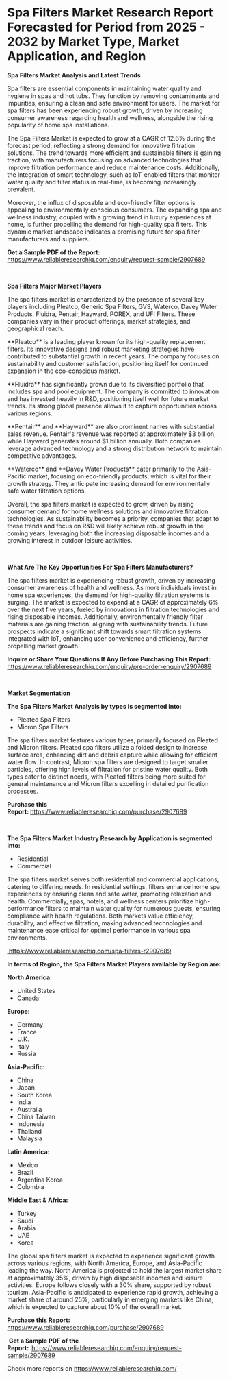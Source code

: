 <p><h1>Spa Filters Market Research Report Forecasted for Period from 2025 -  2032 by Market Type, Market Application, and Region</h1></p><p><strong>Spa Filters Market Analysis and Latest Trends</strong></p>
<p><p>Spa filters are essential components in maintaining water quality and hygiene in spas and hot tubs. They function by removing contaminants and impurities, ensuring a clean and safe environment for users. The market for spa filters has been experiencing robust growth, driven by increasing consumer awareness regarding health and wellness, alongside the rising popularity of home spa installations.</p><p>The Spa Filters Market is expected to grow at a CAGR of 12.6% during the forecast period, reflecting a strong demand for innovative filtration solutions. The trend towards more efficient and sustainable filters is gaining traction, with manufacturers focusing on advanced technologies that improve filtration performance and reduce maintenance costs. Additionally, the integration of smart technology, such as IoT-enabled filters that monitor water quality and filter status in real-time, is becoming increasingly prevalent.</p><p>Moreover, the influx of disposable and eco-friendly filter options is appealing to environmentally conscious consumers. The expanding spa and wellness industry, coupled with a growing trend in luxury experiences at home, is further propelling the demand for high-quality spa filters. This dynamic market landscape indicates a promising future for spa filter manufacturers and suppliers.</p></p>
<p><strong>Get a Sample PDF of the Report:&nbsp;</strong> <a href="https://www.reliableresearchiq.com/enquiry/request-sample/2907689?utm_campaign=2282&utm_medium=2&utm_source=Github&utm_content=ia&utm_term=12032025&utm_id=spa-filters">https://www.reliableresearchiq.com/enquiry/request-sample/2907689</a></p>
<p>&nbsp;</p>
<p><strong>Spa Filters Major Market Players</strong></p>
<p><p>The spa filters market is characterized by the presence of several key players including Pleatco, Generic Spa Filters, GVS, Waterco, Davey Water Products, Fluidra, Pentair, Hayward, POREX, and UFI Filters. These companies vary in their product offerings, market strategies, and geographical reach.</p><p>**Pleatco** is a leading player known for its high-quality replacement filters. Its innovative designs and robust marketing strategies have contributed to substantial growth in recent years. The company focuses on sustainability and customer satisfaction, positioning itself for continued expansion in the eco-conscious market.</p><p>**Fluidra** has significantly grown due to its diversified portfolio that includes spa and pool equipment. The company is committed to innovation and has invested heavily in R&D, positioning itself well for future market trends. Its strong global presence allows it to capture opportunities across various regions.</p><p>**Pentair** and **Hayward** are also prominent names with substantial sales revenue. Pentair's revenue was reported at approximately $3 billion, while Hayward generates around $1 billion annually. Both companies leverage advanced technology and a strong distribution network to maintain competitive advantages.</p><p>**Waterco** and **Davey Water Products** cater primarily to the Asia-Pacific market, focusing on eco-friendly products, which is vital for their growth strategy. They anticipate increasing demand for environmentally safe water filtration options.</p><p>Overall, the spa filters market is expected to grow, driven by rising consumer demand for home wellness solutions and innovative filtration technologies. As sustainability becomes a priority, companies that adapt to these trends and focus on R&D will likely achieve robust growth in the coming years, leveraging both the increasing disposable incomes and a growing interest in outdoor leisure activities.</p></p>
<p>&nbsp;</p>
<p><strong>What Are The Key Opportunities For Spa Filters Manufacturers?</strong></p>
<p><p>The spa filters market is experiencing robust growth, driven by increasing consumer awareness of health and wellness. As more individuals invest in home spa experiences, the demand for high-quality filtration systems is surging. The market is expected to expand at a CAGR of approximately 6% over the next five years, fueled by innovations in filtration technologies and rising disposable incomes. Additionally, environmentally friendly filter materials are gaining traction, aligning with sustainability trends. Future prospects indicate a significant shift towards smart filtration systems integrated with IoT, enhancing user convenience and efficiency, further propelling market growth.</p></p>
<p><strong>Inquire or Share Your Questions If Any Before Purchasing This Report:</strong> <a href="https://www.reliableresearchiq.com/enquiry/pre-order-enquiry/2907689?utm_campaign=2282&utm_medium=2&utm_source=Github&utm_content=ia&utm_term=12032025&utm_id=spa-filters">https://www.reliableresearchiq.com/enquiry/pre-order-enquiry/2907689</a></p>
<p>&nbsp;</p>
<p><strong>Market Segmentation</strong></p>
<p><strong>The Spa Filters Market Analysis by types is segmented into:</strong></p>
<p><ul><li>Pleated Spa Filters</li><li>Micron Spa Filters</li></ul></p>
<p><p>The spa filters market features various types, primarily focused on Pleated and Micron filters. Pleated spa filters utilize a folded design to increase surface area, enhancing dirt and debris capture while allowing for efficient water flow. In contrast, Micron spa filters are designed to target smaller particles, offering high levels of filtration for pristine water quality. Both types cater to distinct needs, with Pleated filters being more suited for general maintenance and Micron filters excelling in detailed purification processes.</p></p>
<p><strong>Purchase this Report:&nbsp;</strong><a href="https://www.reliableresearchiq.com/purchase/2907689?utm_campaign=2282&utm_medium=2&utm_source=Github&utm_content=ia&utm_term=12032025&utm_id=spa-filters">https://www.reliableresearchiq.com/purchase/2907689</a></p>
<p>&nbsp;</p>
<p><strong>The Spa Filters Market Industry Research by Application is segmented into:</strong></p>
<p><ul><li>Residential</li><li>Commercial</li></ul></p>
<p><p>The spa filters market serves both residential and commercial applications, catering to differing needs. In residential settings, filters enhance home spa experiences by ensuring clean and safe water, promoting relaxation and health. Commercially, spas, hotels, and wellness centers prioritize high-performance filters to maintain water quality for numerous guests, ensuring compliance with health regulations. Both markets value efficiency, durability, and effective filtration, making advanced technologies and maintenance ease critical for optimal performance in various spa environments.</p></p>
<p><a href="https://www.reliableresearchiq.com/spa-filters-r2907689?utm_campaign=2282&utm_medium=2&utm_source=Github&utm_content=ia&utm_term=12032025&utm_id=spa-filters">&nbsp;https://www.reliableresearchiq.com/spa-filters-r2907689</a></p>
<p><strong>In terms of Region, the Spa Filters Market Players available by Region are:</strong></p>
<p>
    <p> <strong> North America: </strong>
        <ul>
            <li>United States</li>
            <li>Canada</li>
        </ul>
        </p> 
    <p> <strong> Europe: </strong>
        <ul>
            <li>Germany</li>
            <li>France</li>
            <li>U.K.</li>
            <li>Italy</li>
            <li>Russia</li>
        </ul>
        </p> 
    <p> <strong> Asia-Pacific: </strong>
        <ul>
            <li>China</li>
            <li>Japan</li>
            <li>South Korea</li>
            <li>India</li>
            <li>Australia</li>
            <li>China Taiwan</li>
            <li>Indonesia</li>
            <li>Thailand</li>
            <li>Malaysia</li>
        </ul>
        </p> 
    <p> <strong> Latin America: </strong>
        <ul>
            <li>Mexico</li>
            <li>Brazil</li>
            <li>Argentina Korea</li>
            <li>Colombia</li>
        </ul>
        </p> 
    <p> <strong> Middle East & Africa: </strong>
        <ul>
            <li>Turkey</li>
            <li>Saudi</li>
            <li>Arabia</li>
            <li>UAE</li>
            <li>Korea</li>
        </ul>
    </p>
    </p>
<p><p>The global spa filters market is expected to experience significant growth across various regions, with North America, Europe, and Asia-Pacific leading the way. North America is projected to hold the largest market share at approximately 35%, driven by high disposable incomes and leisure activities. Europe follows closely with a 30% share, supported by robust tourism. Asia-Pacific is anticipated to experience rapid growth, achieving a market share of around 25%, particularly in emerging markets like China, which is expected to capture about 10% of the overall market.</p></p>
<p><strong>Purchase this Report: </strong><a href="https://www.reliableresearchiq.com/purchase/2907689?utm_campaign=2282&utm_medium=2&utm_source=Github&utm_content=ia&utm_term=12032025&utm_id=spa-filters">https://www.reliableresearchiq.com/purchase/2907689</a></p>
<p>&nbsp;<strong>Get a Sample PDF of the Report:&nbsp;&nbsp;</strong><a href="https://www.reliableresearchiq.com/enquiry/request-sample/2907689?utm_campaign=2282&utm_medium=2&utm_source=Github&utm_content=ia&utm_term=12032025&utm_id=spa-filters">https://www.reliableresearchiq.com/enquiry/request-sample/2907689</a></p>
<p><strong></strong></p>
<p>Check more reports on <a href="https://www.reliableresearchiq.com/?utm_campaign=2282&utm_medium=2&utm_source=Github&utm_content=ia&utm_term=12032025&utm_id=spa-filters">https://www.reliableresearchiq.com/</a></p>